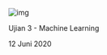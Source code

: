 ![img](https://www.purwadhika.com/logopwdk-03.0909d879.png)

Ujian 3 - Machine Learning

12 Juni 2020
